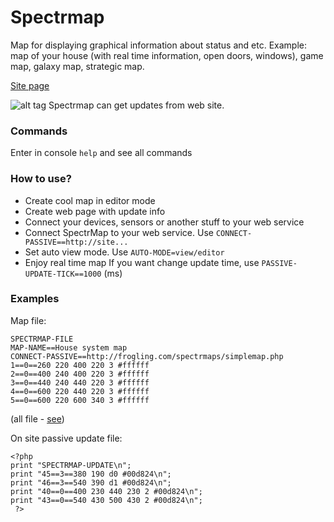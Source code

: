 # Spectrmap
Map for displaying graphical information about status and etc.
Example: map of your house (with real time information, open doors, windows), game map, galaxy map, strategic map.

[Site page](http://frogling.com/spectrmap.php)

![alt tag](http://i.imgur.com/wwpirSC.png)
Spectrmap can get updates from web site.

### Commands
Enter in console `help` and see all commands

### How to use?
- Create cool map in editor mode
- Create web page with update info
- Connect your devices, sensors or another stuff to your web service
- Connect SpectrMap to your web service. Use `CONNECT-PASSIVE==http://site...`
- Set auto view mode. Use `AUTO-MODE=view/editor`
- Enjoy real time map
If you want change update time, use `PASSIVE-UPDATE-TICK==1000` (ms)

### Examples

Map file:
```
SPECTRMAP-FILE
MAP-NAME==House system map
CONNECT-PASSIVE==http://frogling.com/spectrmaps/simplemap.php
1==0==260 220 400 220 3 #ffffff
2==0==400 240 400 220 3 #ffffff
3==0==440 240 440 220 3 #ffffff
4==0==600 220 440 220 3 #ffffff
5==0==600 220 600 340 3 #ffffff
```
(all file - [see](https://gist.githubusercontent.com/levohup/7ab22c19449d1c62a3dd3d95c0a4512c/raw/78b39f4db0dfb8fbbe621bc527f0533d8734424a/house.txt))

On site passive update file:
```
<?php
print "SPECTRMAP-UPDATE\n";
print "45==3==380 190 d0 #00d824\n";
print "46==3==540 390 d1 #00d824\n";
print "40==0==400 230 440 230 2 #00d824\n";
print "43==0==540 430 500 430 2 #00d824\n";
 ?>
```
